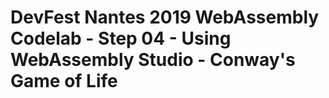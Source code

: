 #  DevFest Nantes 2019 WebAssembly Codelab - Step 04 - Using WebAssembly Studio - Conway's Game of Life



